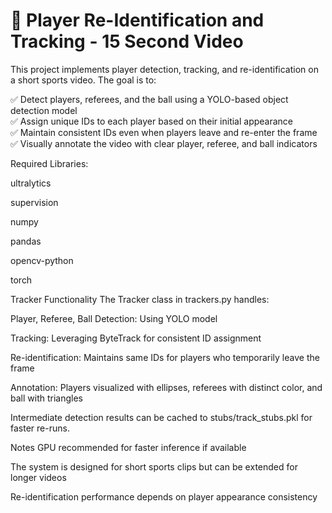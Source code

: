 # 🎯 Player Re-Identification and Tracking - 15 Second Video

This project implements player detection, tracking, and re-identification on a short sports video. The goal is to:

✅ Detect players, referees, and the ball using a YOLO-based object detection model  
✅ Assign unique IDs to each player based on their initial appearance  
✅ Maintain consistent IDs even when players leave and re-enter the frame  
✅ Visually annotate the video with clear player, referee, and ball indicators  


Required Libraries:

ultralytics

supervision

numpy

pandas

opencv-python

torch

Tracker Functionality
The Tracker class in trackers.py handles:

Player, Referee, Ball Detection: Using YOLO model

Tracking: Leveraging ByteTrack for consistent ID assignment

Re-identification: Maintains same IDs for players who temporarily leave the frame

Annotation: Players visualized with ellipses, referees with distinct color, and ball with triangles

Intermediate detection results can be cached to stubs/track_stubs.pkl for faster re-runs.


Notes
GPU recommended for faster inference if available

The system is designed for short sports clips but can be extended for longer videos

Re-identification performance depends on player appearance consistency

